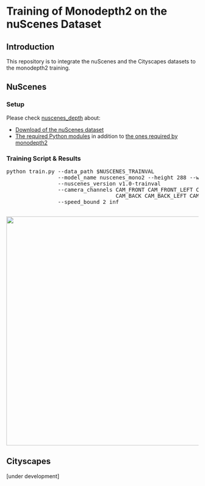 # Training of Monodepth2 on the nuScenes Dataset
## Introduction
This repository is to integrate the nuScenes and the Cityscapes datasets to the monodepth2 training.

## NuScenes
### Setup
Please check [nuscenes_depth](https://github.com/bolianchen/nuscenes_depth) about:
- [Download of the nuScenes dataset](https://github.com/bolianchen/nuscenes_depth#download-the-nuscenes-dataset)
- [The required Python modules](https://github.com/bolianchen/nuscenes_depth#environment-setup) in addition to [the ones required by monodepth2](https://github.com/nianticlabs/monodepth2#%EF%B8%8F-setup)
### Training Script & Results
<pre>
python train.py --data_path $NUSCENES_TRAINVAL
                --model_name nuscenes_mono2 --height 288 --width 512 
                --nuscenes_version v1.0-trainval
                --camera_channels CAM_FRONT CAM_FRONT_LEFT CAM_FRONT_RIGHT 
                                  CAM_BACK CAM_BACK_LEFT CAM_BACK_RIGHT
                --speed_bound 2 inf
                
</pre>
<p align="center">
  <img src="assets/nuscenes_scene-0655.gif" width="600" />
</p>

## Cityscapes
[under development]
